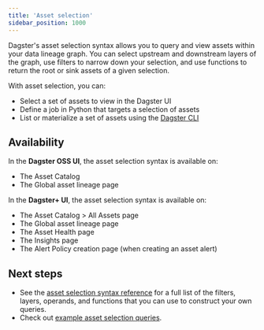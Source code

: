 ```yaml
---
title: 'Asset selection'
sidebar_position: 1000
---
```


Dagster's asset selection syntax allows you to query and view assets within your data lineage graph. You can select upstream and downstream layers of the graph, use filters to narrow down your selection, and use functions to return the root or sink assets of a given selection.

With asset selection, you can:

- Select a set of assets to view in the Dagster UI
- Define a job in Python that targets a selection of assets
- List or materialize a set of assets using the [Dagster CLI](/api/dagster/cli#dagster-asset)

## Availability

In the **Dagster OSS UI**, the asset selection syntax is available on:

- The Asset Catalog
- The Global asset lineage page

In the **Dagster+ UI**, the asset selection syntax is available on:

- The Asset Catalog > All Assets page
- The Global asset lineage page
- The Asset Health page
- The Insights page
- The Alert Policy creation page (when creating an asset alert)

## Next steps

- See the [asset selection syntax reference](/guides/build/assets/asset-selection-syntax/reference) for a full list of the filters, layers, operands, and functions that you can use to construct your own queries.
- Check out [example asset selection queries](/guides/build/assets/asset-selection-syntax/examples).
